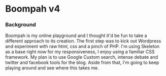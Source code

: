 <h1>Boompah v4</h1>

<h3>Background</h3>

<p>Boompah is my online playground and I thought it'd be fun to take a different approach to its creation. The first step was to kick out Wordpress and experiment with raw html, css and a pinch of PHP. I'm using Skeleton as a base right now for my responsiveness, I enjoy using a familiar CSS framework. My plan is to use Google Custom search, intense debate and twitter and facebook tools for the blog. Aside from that, I'm going to keep playing around and see where this takes me.</p>